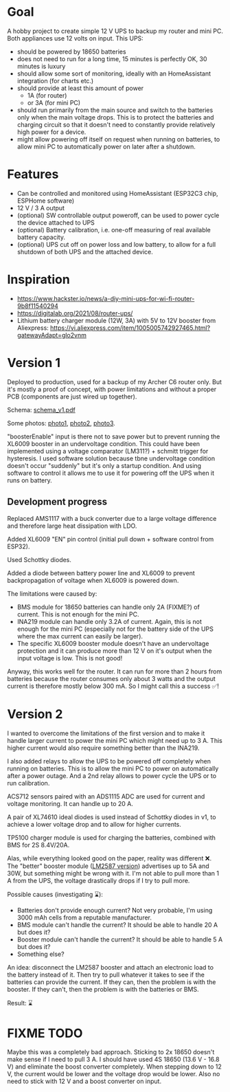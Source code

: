# Goal

A hobby project to create simple 12 V UPS to backup my router and mini PC. Both appliances use 12 volts on input. 
This UPS:
 - should be powered by 18650 batteries
 - does not need to run for a long time, 15 minutes is perfectly OK, 30 minutes is luxury
 - should allow some sort of monitoring, ideally with an HomeAssistant integration (for charts etc.)
 - should provide at least this amount of power
   - 1A (for router)
   - or 3A (for mini PC)
 - should run primarily from the main source and switch to the batteries only when the main voltage drops. This is to protect the batteries and charging circuit so that it doesn't need to constantly provide relatively high power for a device.
 - might allow powering off itself on request when running on batteries, to allow mini PC to automatically power on later after a shutdown.

# Features
 - Can be controlled and monitored using HomeAssistant (ESP32C3 chip, ESPHome software)
 - 12 V / 3 A output
 - (optional) SW controllable output poweroff, can be used to power cycle the device attached to UPS
 - (optional) Battery calibration, i.e. one-off measuring of real available battery capacity.
 - (optional) UPS cut off on power loss and low battery, to allow for a full shutdown of both UPS and the attached device.

# Inspiration
* https://www.hackster.io/news/a-diy-mini-ups-for-wi-fi-router-9b8f11540294
* https://digitalab.org/2021/08/router-ups/
* Lithium battery charger module (12W, 3A) with 5V to 12V booster from Aliexpress:
https://vi.aliexpress.com/item/1005005742927465.html?gatewayAdapt=glo2vnm

# Version 1

Deployed to production, used for a backup of my Archer C6 router only. 
But it's mostly a proof of concept, with power limitations and without a proper PCB (components are just wired up together).

Schema: [schema_v1.pdf](hardware/v1/schema.pdf)

Some photos: [photo1](hardware/v1/IMG_20240301_100945.jpg), [photo2](hardware/v1/IMG_20240302_140645.jpg), [photo3](hardware/v1/IMG_20240302_140731.jpg).

"boosterEnable" input is there not to save power but to prevent running the XL6009 booster in an undervoltage condition. This could have been implemented using a voltage comparator (LM311?) + schmitt trigger for hysteresis. I used software solution because tbne undervoltage condition doesn't occur "suddenly" but it's only a startup condition. And using software to control it allows me to use it for powering off the UPS when it runs on battery.

## Development progress

Replaced AMS1117 with a buck converter due to a large voltage difference and therefore large heat dissipation with LDO.

Added XL6009 "EN" pin control (initial pull down + software control from ESP32).

Used Schottky diodes.

Added a diode between battery power line and XL6009 to prevent backpropagation of voltage when XL6009 is powered down.

The limitations were caused by:
 - BMS module for 18650 batteries can handle only 2A (FIXME?) of current. This is not enough for the mini PC.
 - INA219 module can handle only 3.2A of current. Again, this is not enough for the mini PC (especially not for the battery side of the UPS where the max current can easily be larger).
 - The specific XL6009 booster module doesn't have an undervoltage protection and it can produce more than 12 V on it's output when the input voltage is low. This is not good!

Anyway, this works well for the router. It can run for more than 2 hours from batteries because the router consumes only about 3 watts and the output current is therefore mostly below 300 mA. So I might call this a success ✅!

# Version 2

I wanted to overcome the limitations of the first version and to make it handle larger current to power the mini PC which might need up to 3 A. This higher current would also require something better than the INA219.

I also added relays to allow the UPS to be powered off completely when running on batteries. This is to allow the mini PC to power on automatically after a power outage. And a 2nd relay allows to power cycle the UPS or to run calibration.

ACS712 sensors paired with an ADS1115 ADC are used for current and voltage monitoring. It can handle up to 20 A. 

A pair of XL74610 ideal diodes is used instead of Schottky diodes in v1, to achieve a lower voltage drop and to allow for higher currents.

TP5100 charger module is used for charging the batteries, combined with BMS for 2S 8.4V/20A.

Alas, while everything looked good on the paper, reality was different ❌. The "better" booster module ([LM2587 version](https://www.laskakit.cz/step-up-boost-menic-lm2587--4-30v-30w/)) advertises up to 5A and 30W, but something might be wrong with it. I'm not able to pull more than 1 A from the UPS, the voltage drastically drops if I try to pull more.

Possible causes (investigating ⌛):
 - Batteries don't provide enough current? Not very probable, I'm using 3000 mAh cells from a reputable manufacturer.
 - BMS module can't handle the current? It should be able to handle 20 A but does it?
 - Booster module can't handle the current? It should be able to handle 5 A but does it?
 - Something else?

An idea: disconnect the LM2587 booster and attach an electronic load to the battery instead of it. Then try to pull whatever it takes to see if the batteries can provide the current. If they can, then the problem is with the booster. If they can't, then the problem is with the batteries or BMS.

Result: ⌛

# FIXME TODO 

Maybe this was a completely bad approach. Sticking to 2x 18650 doesn't make sense if I need to pull 3 A. I should have used 4S 18650 (13.6 V - 16.8 V) and eliminate the boost converter completely. When stepping down to 12 V, the current would be lower and the voltage drop would be lower.
Also no need to stick with 12 V and a boost converter on input.

